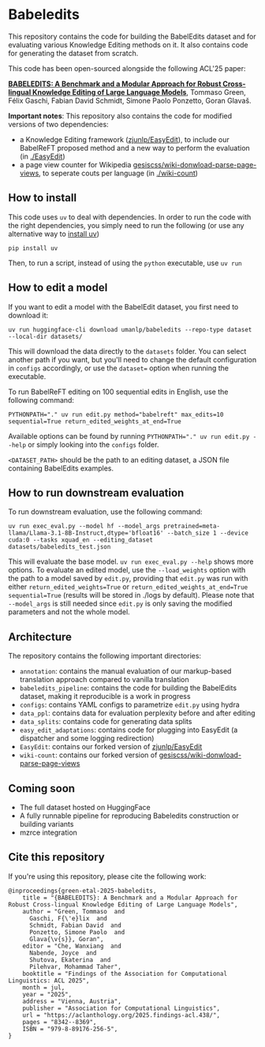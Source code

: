 # Babeledits

This repository contains the code for building the BabelEdits dataset and for
evaluating various Knowledge Editing methods on it. It also contains code for
generating the dataset from scratch.

This code has been open-sourced alongside the following ACL'25 paper:

[**BABELEDITS: A Benchmark and a Modular Approach for Robust Cross-lingual Knowledge Editing of Large Language Models**](https://aclanthology.org/2025.findings-acl.438/), Tommaso Green, Félix Gaschi, Fabian David Schmidt, Simone Paolo Ponzetto, Goran Glavaš.


**Important notes**: This repository also contains the code for modified versions of two dependencies:

- a Knowledge Editing framework
  ([zjunlp/EasyEdit](https://github.com/zjunlp/EasyEdit)), to include our
  BabelReFT proposed method and a new way to perform the evaluation (in [./EasyEdit](./EasyEdit/README.md))
- a page view counter for Wikipedia
  [gesiscss/wiki-donwload-parse-page-views](https://github.com/gesiscss/wiki-download-parse-page-views),
  to seperate couts per language (in [./wiki-count](./wiki-count/README.md))

## How to install

This code uses `uv` to deal with dependencies. In order to run the code with the
right dependencies, you simply need to run the following (or use any alternative
way to [install uv](https://docs.astral.sh/uv/getting-started/installation/))

```{bash}
pip install uv
```

Then, to run a script, instead of using the `python` executable, use `uv run`

## How to edit a model

If you want to edit a model with the BabelEdit dataset, you first need to download it:

```
uv run huggingface-cli download umanlp/babeledits --repo-type dataset  --local-dir datasets/
```

This will download the data directly to the `datasets` folder. You can select
another path if you want, but you'll need to change the default configuration in
`configs` accordingly, or use the `dataset=` option when running the executable.

To run BabelReFT editing on 100 sequential edits in English, use the following command:

```{bash}
PYTHONPATH="." uv run edit.py method="babelreft" max_edits=10 sequential=True return_edited_weights_at_end=True
```

Available options can be found by running `PYTHONPATH="." uv run edit.py --help` or simply looking into the `configs` folder.

`<DATASET_PATH>` should be the path to an editing dataset, a JSON file containing BabelEdits examples.

## How to run downstream evaluation

To run downstream evaluation, use the following command:

```{bash}
uv run exec_eval.py --model hf --model_args pretrained=meta-llama/Llama-3.1-8B-Instruct,dtype='bfloat16' --batch_size 1 --device cuda:0 --tasks xquad_en --editing_dataset datasets/babeledits_test.json
```

This will evaluate the base model. `uv run exec_eval.py --help` shows more options. To evaluate an edited model, use the `--load_weights` option with the path to a model saved by `edit.py`, providing that `edit.py` was run with either `return_edited_weights=True` or `return_edited_weights_at_end=True sequential=True` (results will be stored in ./logs by default). Please note that `--model_args` is still needed since `edit.py` is only saving the modified parameters and not the whole model.

## Architecture

The repository contains the following important directories:

- `annotation`: contains the manual evaluation of our markup-based translation approach compared to vanilla translation
- `babeledits_pipeline`: contains the code for building the BabelEdits dataset, making it reproducible is a work in progress
- `configs`: contains YAML configs to parametrize `edit.py` using hydra
- `data_ppl`: contains data for evaluation perplexity before and after editing
- `data_splits`: contains code for generating data splits
- `easy_edit_adaptations`: contains code for plugging into EasyEdit (a dispatcher and some logging redirection)
- `EasyEdit`: contains our forked version of [zjunlp/EasyEdit](https://github.com/zjunlp/EasyEdit)
- `wiki-count`: contains our forked version of [gesiscss/wiki-donwload-parse-page-views](https://github.com/gesiscss/wiki-download-parse-page-views)

## Coming soon

- The full dataset hosted on HuggingFace
- A fully runnable pipeline for reproducing Babeledits construction or building variants
- mzrce integration

## Cite this repository

If you're using this repository, please cite the following work:

```
@inproceedings{green-etal-2025-babeledits,
    title = "{BABELEDITS}: A Benchmark and a Modular Approach for Robust Cross-lingual Knowledge Editing of Large Language Models",
    author = "Green, Tommaso  and
      Gaschi, F{\'e}lix  and
      Schmidt, Fabian David  and
      Ponzetto, Simone Paolo  and
      Glava{\v{s}}, Goran",
    editor = "Che, Wanxiang  and
      Nabende, Joyce  and
      Shutova, Ekaterina  and
      Pilehvar, Mohammad Taher",
    booktitle = "Findings of the Association for Computational Linguistics: ACL 2025",
    month = jul,
    year = "2025",
    address = "Vienna, Austria",
    publisher = "Association for Computational Linguistics",
    url = "https://aclanthology.org/2025.findings-acl.438/",
    pages = "8342--8369",
    ISBN = "979-8-89176-256-5",
}
```
